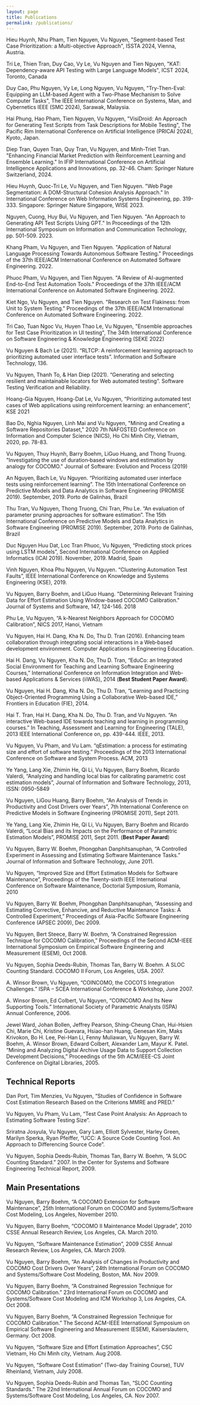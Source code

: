 ```yaml
---
layout: page
title: Publications
permalink: /publications/
---
```


Hieu Huynh, Nhu Pham, Tien Nguyen, Vu Nguyen, "Segment-based Test Case Prioritization: a Multi-objective   Approach", ISSTA 2024, Vienna, Austria.

Tri Le, Thien Tran, Duy Cao, Vy Le, Vu Nguyen and Tien Nguyen, "KAT: Dependency-aware API Testing with Large Language Models", ICST 2024, Toronto, Canada

Duy Cao, Phu Nguyen, Vy Le, Long Nguyen, Vu Nguyen, "Try-Then-Eval: Equipping an LLM-based Agent with a Two-Phase Mechanism to Solve Computer Tasks", The IEEE International Conference on Systems, Man, and Cybernetics IEEE (SMC 2024), Sarawak, Malaysia.

Hai Phung, Hao Pham, Tien Nguyen, Vu Nguyen, "VisiDroid: An Approach for Generating Test Scripts from Task Descriptions for Mobile Testing", The Pacific Rim International Conference on Artificial Intelligence (PRICAI 2024), Kyoto, Japan. 

Diep Tran, Quyen Tran, Quy Tran, Vu Nguyen, and Minh-Triet Tran. "Enhancing Financial Market Prediction with Reinforcement Learning and Ensemble Learning." In IFIP International Conference on Artificial Intelligence Applications and Innovations, pp. 32-46. Cham: Springer Nature Switzerland, 2024.

Hieu Huynh, Quoc-Tri Le, Vu Nguyen, and Tien Nguyen. "Web Page Segmentation: A DOM-Structural Cohesion Analysis Approach." In International Conference on Web Information Systems Engineering, pp. 319-333. Singapore: Springer Nature Singapore, WISE 2023.

Nguyen, Cuong, Huy Bui, Vu Nguyen, and Tien Nguyen. "An Approach to Generating API Test Scripts Using GPT." In Proceedings of the 12th International Symposium on Information and Communication Technology, pp. 501-509. 2023.

Khang Pham, Vu Nguyen, and Tien Nguyen. "Application of Natural Language Processing Towards Autonomous Software Testing." Proceedings of the 37th IEEE/ACM International Conference on Automated Software Engineering. 2022.

Phuoc Pham, Vu Nguyen, and Tien Nguyen. "A Review of AI-augmented End-to-End Test Automation Tools." Proceedings of the 37th IEEE/ACM International Conference on Automated Software Engineering. 2022.

Kiet Ngo, Vu Nguyen, and Tien Nguyen. "Research on Test Flakiness: from Unit to System Testing." Proceedings of the 37th IEEE/ACM International Conference on Automated Software Engineering. 2022.

Tri Cao, Tuan Ngoc Vu, Huyen Thao Le, Vu Nguyen, "Ensemble approaches for Test Case Prioritization in UI testing", The 34th International Conference on Software Engineering & Knowledge Engineering (SEKE 2022)

Vu Nguyen & Bach Le (2021). “RLTCP: A reinforcement learning approach to prioritizing automated user interface tests”. Information and Software Technology, 136.

Vu Nguyen, Thanh To, & Han Diep (2021). “Generating and selecting resilient and maintainable locators for Web automated testing”. Software Testing Verification and Reliability.

Hoang-Gia Nguyen, Hoang-Dat Le, Vu Nguyen, “Prioritizing automated test cases of Web applications using reinforcement learning: an enhancement”, KSE 2021

Bao Do, Nghia Nguyen, Linh Mai and Vu Nguyen, "Mining and Creating a Software Repositories Dataset," 2020 7th NAFOSTED Conference on Information and Computer Science (NICS), Ho Chi Minh City, Vietnam, 2020, pp. 78-83.

Vu Nguyen, Thuy Huynh, Barry Boehm, LiGuo Huang, and Thong Truong. "Investigating the use of duration‐based windows and estimation by analogy for COCOMO." Journal of Software: Evolution and Process (2019)

An Nguyen, Bach Le, Vu Nguyen. “Prioritizing automated user interface tests using reinforcement learning”. The 15th International Conference on Predictive Models and Data Analytics in Software Engineering (PROMISE 2019). September, 2019. Porto de Galinhas, Brazil

Thu Tran, Vu Nguyen, Thong Truong, Chi Tran, Phu Le. “An evaluation of parameter pruning approaches for software estimation”. The 15th International Conference on Predictive Models and Data Analytics in Software Engineering (PROMISE 2019). September, 2019. Porto de Galinhas, Brazil

Duc Nguyen Huu Dat, Loc Tran Phuoc, Vu Nguyen, “Predicting stock prices using LSTM models”, Second International Conference on Applied Informatics (ICAI 2019). November, 2019. Madrid, Spain

Vinh Nguyen, Khoa Phu Nguyen, Vu Nguyen. “Clustering Automation Test Faults”, IEEE International Conference on Knowledge and Systems Engineering (KSE), 2019. 

Vu Nguyen, Barry Boehm, and LiGuo Huang. "Determining Relevant Training Data for Effort Estimation Using Window-based COCOMO Calibration." Journal of Systems and Software, 147, 124-146. 2018

Phu Le, Vu Nguyen, “A k-Nearest Neighbors Approach for COCOMO Calibration”, NICS 2017, Hanoi, Vietnam

Vu Nguyen, Hai H. Dang, Kha N. Do, Thu D. Tran (2016). Enhancing team collaboration through integrating social interactions in a Web‐based development environment. Computer Applications in Engineering Education.

Hai H. Dang, Vu Nguyen, Kha N. Do, Thu D. Tran, “EduCo: an Integrated Social Environment for Teaching and Learning Software Engineering Courses,” International Conference on Information Integration and Web-based Applications & Services (iiWAS), 2014 (**Best Student Paper Award**).

Vu Nguyen, Hai H. Dang, Kha N. Do, Thu D. Tran, “Learning and Practicing Object-Oriented Programming Using a Collaborative Web-based IDE,” Frontiers in Education (FIE), 2014.

Hai T. Tran, Hai H. Dang, Kha N. Do, Thu D. Tran, and Vu Nguyen. “An interactive Web-based IDE towards teaching and learning in programming courses.” In Teaching, Assessment and Learning for Engineering (TALE), 2013 IEEE International Conference on, pp. 439-444. IEEE, 2013.

Vu Nguyen, Vu Pham, and Vu Lam. “qEstimation: a process for estimating size and effort of software testing.” Proceedings of the 2013 International Conference on Software and System Process. ACM, 2013

Ye Yang, Lang Xie, Zhimin He, Qi Li, Vu Nguyen, Barry Boehm, Ricardo Valerdi, “Analyzing and handling local bias for calibrating parametric cost estimation models”, Journal of Information and Software Technology, 2013,  ISSN: 0950-5849

Vu Nguyen, LiGou Huang, Barry Boehm, “An Analysis of Trends in Productivity and Cost Drivers over Years”, 7th International Conference on Predictive Models in Software Engineering (PROMISE 2011), Sept 2011.

Ye Yang, Lang Xie, Zhimin He, Qi Li, Vu Nguyen, Barry Boehm and Ricardo Valerdi, “Local Bias and its Impacts on the Performance of Parametric Estimation Models”, PROMISE 2011, Sept 2011. (**Best Paper Award**)

Vu Nguyen, Barry W. Boehm, Phongphan Danphitsanuphan, “A Controlled Experiment in Assessing and Estimating Software Maintenance Tasks.” Journal of Information and Software Technology, June 2011.

Vu Nguyen, “Improved Size and Effort Estimation Models for Software Maintenance”, Proceedings of the Twenty-sixth IEEE International Conference on Software Maintenance, Doctorial Symposium, Romania, 2010 

Vu Nguyen, Barry W. Boehm, Phongphan Danphitsanuphan, “Assessing and Estimating Corrective, Enhancive, and Reductive Maintenance Tasks: A Controlled Experiment,” Proceedings of Asia-Pacific Software Engineering Conference (APSEC 2009), Dec 2009.

Vu Nguyen, Bert Steece, Barry W. Boehm, “A Constrained Regression Technique for COCOMO Calibration,” Proceedings of the Second ACM-IEEE International Symposium on Empirical Software Engineering and Measurement (ESEM), Oct 2008.

Vu Nguyen, Sophia Deeds-Rubin, Thomas Tan, Barry W. Boehm. A SLOC Counting Standard. COCOMO II Forum, Los Angeles, USA. 2007.

A. Winsor Brown, Vu Nguyen, “COINCOMO, the COCOTS Integration Challenges.” ISPA – SCEA International Conference & Workshop, June 2007.

A. Winsor Brown, Ed Colbert, Vu Nguyen, “COINCOMO And Its New Supporting Tools.” International Society of Parametric Analysts (ISPA) Annual Conference, 2006.

Jewel Ward, Johan Bollen, Jeffrey Pearson, Shing-Cheung Chan, Hui-Hsien Chi, Marie Chi, Kristine Guevara, Hsiao-han Huang, Genesan Kim, Maks Krivokon, Bo H. Lee, Pei-Han Li, Fenny Muliawan, Vu Nguyen, Barry W. Boehm, A. Winsor Brown, Edward Colbert, Alexander Lam, Mayur K. Patel. “Mining and Analyzing Digital Archive Usage Data to Support Collection Development Decisions,” Proceedings of the 5th ACM/IEEE-CS Joint Conference on Digital Libraries, 2005.

## Technical Reports

Dan Port, Tim Menzies, Vu Nguyen, “Studies of Confidence in Software Cost Estimation Research Based on the Criterions MMRE and PRED.”

Vu Nguyen, Vu Pham, Vu Lam, “Test Case Point Analysis: An Approach to Estimating Software Testing Size”.

Sriratna Josyula, Vu Nguyen, Gary Lam, Elliott Sylvester, Harley Green, Marilyn Sperka, Ryan Pfeiffer, “UCC: A Source Code Counting Tool. An Approach to Differencing Source Code”.

Vu Nguyen, Sophia Deeds-Rubin, Thomas Tan, Barry W. Boehm, “A SLOC Counting Standard.” 2007. In the Center for Systems and Software Engineering Technical Report, 2009.

## Main Presentations

Vu Nguyen, Barry Boehm, “A COCOMO Extension for Software Maintenance”, 25th International Forum on COCOMO and Systems/Software Cost Modeling, Los Angeles, November 2010.

Vu Nguyen, Barry Boehm, “COCOMO II Maintenance Model Upgrade”, 2010 CSSE Annual Research Review, Los Angeles, CA. March 2010.

Vu Nguyen, “Software Maintenance Estimation”, 2009 CSSE Annual Research Review, Los Angeles, CA. March 2009.

Vu Nguyen, Barry Boehm, “An Analysis of Changes in Productivity and COCOMO Cost Drivers Over Years”, 24th International Forum on COCOMO and Systems/Software Cost Modeling, Boston, MA. Nov 2009.

Vu Nguyen, Barry Boehm, “A Constrained Regression Technique for COCOMO Calibration.” 23rd International Forum on COCOMO and Systems/Software Cost Modeling and ICM Workshop 3, Los Angeles, CA. Oct 2008.

Vu Nguyen, Barry Boehm, “A Constrained Regression Technique for COCOMO Calibration.” The Second ACM-IEEE International Symposium on Empirical Software Engineering and Measurement (ESEM), Kaiserslautern, Germany. Oct 2008.

Vu Nguyen, “Software Size and Effort Estimation Approaches”, CSC Vietnam, Ho Chi Minh city, Vietnam. Aug 2008.

Vu Nguyen, “Software Cost Estimation” (Two-day Training Course), TUV Rheinland, Vietnam, July 2008.

Vu Nguyen, Sophia Deeds-Rubin and Thomas Tan, “SLOC Counting Standards.” The 22nd International Annual Forum on COCOMO and Systems/Software Cost Modeling, Los Angeles, CA. Nov 2007.

